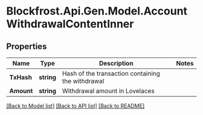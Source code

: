 # Blockfrost.Api.Gen.Model.AccountWithdrawalContentInner
## Properties

Name | Type | Description | Notes
------------ | ------------- | ------------- | -------------
**TxHash** | **string** | Hash of the transaction containing the withdrawal | 
**Amount** | **string** | Withdrawal amount in Lovelaces | 

[[Back to Model list]](../README.md#documentation-for-models) [[Back to API list]](../README.md#documentation-for-api-endpoints) [[Back to README]](../README.md)

